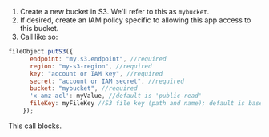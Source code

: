 1. Create a new bucket in S3. We'll refer to this as `mybucket`.
2. If desired, create an IAM policy specific to allowing this app access to this bucket.
3. Call like so:

```js
fileObject.putS3({
      endpoint: "my.s3.endpoint", //required
      region: "my-s3-region", //required
      key: "account or IAM key", //required
      secret: "account or IAM secret", //required
      bucket: "mybucket", //required
      'x-amz-acl': myValue, //default is 'public-read'
      fileKey: myFileKey //S3 file key (path and name); default is based on fileObject.filename with time-based "folder"
    });
```

This call blocks.